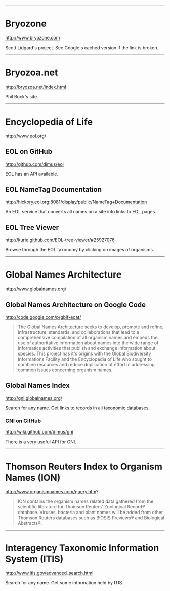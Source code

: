 


---


# Bryozone #
http://www.bryozone.com

Scott Lidgard's project. See Google's cached version if the link is broken.


---


# Bryozoa.net #
http://bryozoa.net/index.html

Phil Bock's site.


---


# Encyclopedia of Life #
http://www.eol.org/

## EOL on GitHub ##
http://github.com/dimus/eol

EOL has an API available.

## EOL NameTag Documentation ##
http://hickory.eol.org:8081/display/public/NameTag+Documentation

An EOL service that converts all names on a site into links to EOL pages.

## EOL Tree Viewer ##
http://kurie.github.com/EOL-tree-viewer/#25927076

Browse through the EOL taxonomy by clicking on images of organisms.


---


# Global Names Architecture #
http://www.globalnames.org/

## Global Names Architecture on Google Code ##
http://code.google.com/p/gbif-ecat/

> The Global Names Architecture seeks to develop, promote and refine,
> infrastructure, standards, and collaborations that lead to a comprehensive
> compilation of all organism names and embeds the use of authoritative
> information about names into the wide range of informatics activities that
> publish and exchange information about species. This project has it's origins
> with the Global Biodiversity Informations Facility and the Encyclopedia of
> Life who sought to combine resources and reduce duplication of effort in
> addressing common issues concerning organism names.

## Global Names Index ##
http://gni.globalnames.org/

Search for any name. Get links to records in all taxonomic databases.

### GNI on GitHub ###
http://wiki.github.com/dimus/gni

There is a very useful API for GNI.


---


# Thomson Reuters Index to Organism Names (ION) #
http://www.organismnames.com/query.htm?

> ION contains the organism names related data gathered from the scientific
> literature for Thomson Reuters' Zoological Record® database. Viruses,
> bacteria and plant names will be added from other Thomson Reuters databases
> such as BIOSIS Previews® and Biological Abstracts®.


---


# Interagency Taxonomic Information System (ITIS) #
http://www.itis.gov/advanced_search.html

Search for any name. Get some information held by ITIS.